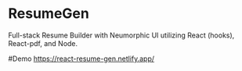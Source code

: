 # ResumeGen
Full-stack Resume Builder with Neumorphic UI utilizing React (hooks), React-pdf, and Node.

#Demo
https://react-resume-gen.netlify.app/
